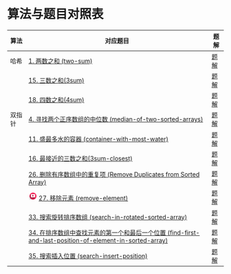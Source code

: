# 算法与题目对照表

| 算法  | 对应题目                                                                                                                                                                                                                                                              | 题解                                                                      |
|-----|-------------------------------------------------------------------------------------------------------------------------------------------------------------------------------------------------------------------------------------------------------------------|-------------------------------------------------------------------------|
| 哈希  | [1. 两数之和 (two-sum)](https://leetcode.cn/problems/two-sum/description/)                                                                                                                                                                                            | [题解](two-sum/README.md)                                                 |
|     | [15. 三数之和(3sum)](https://leetcode.cn/problems/3sum/description/)                                                                                                                                                                                                  | [题解](3sum/README.md)                                                    |
|     | [18. 四数之和(4sum)](https://leetcode.cn/problems/4sum/description/)                                                                                                                                                                                                  | [题解](4sum/README.md)                                                    |
| 双指针 | [4. 寻找两个正序数组的中位数 (median-of-two-sorted-arrays)](https://leetcode.cn/problems/median-of-two-sorted-arrays/description/)                                                                                                                                            | [题解](median-of-two-sorted-arrays/README.md)                             |
|     | [11. 盛最多水的容器 (container-with-most-water)](https://leetcode.cn/problems/container-with-most-water/description/)                                                                                                                                                    | [题解](container-with-most-water/README.md)                               |
|     | [16. 最接近的三数之和(3sum-closest)](https://leetcode.cn/problems/3sum-closest/description/)                                                                                                                                                                              | [题解](3sum-closest/README.md)                                            |                                                                                                
|     | [26. 删除有序数组中的重复项 (Remove Duplicates from Sorted Array)](https://leetcode.cn/problems/remove-duplicates-from-sorted-array/description/)                                                                                                                            | [题解](remove-duplicates-from-sorted-array/README.md)                     |
|     | [<img src="../images/video.jpg" width="20"/>](https://www.bilibili.com/video/BV12A4y1Z7LP?spm_id_from=333.788.videopod.sections&vd_source=f881def7ea7cf10e6fa73627efe940dd) [27. 移除元素 (remove-element)](https://leetcode.cn/problems/remove-element/description/) | [题解](remove-element/README.md)                                          |
|     | [33. 搜索旋转排序数组 (search-in-rotated-sorted-array)](https://leetcode.cn/problems/search-in-rotated-sorted-array/description/)                                                                                                                                         | [题解](search-in-rotated-sorted-array/README.md)                          |
|     | [34. 在排序数组中查找元素的第一个和最后一个位置 (find-first-and-last-position-of-element-in-sorted-array)](https://leetcode.cn/problems/find-first-and-last-position-of-element-in-sorted-array/description/)                                                                          | [题解](find-first-and-last-position-of-element-in-sorted-array/README.md) |
|     | [35. 搜索插入位置 (search-insert-position)](https://leetcode.cn/problems/search-insert-position/description/)                                                                                                                                                           | [题解](search-insert-position/README.md)                                  |

